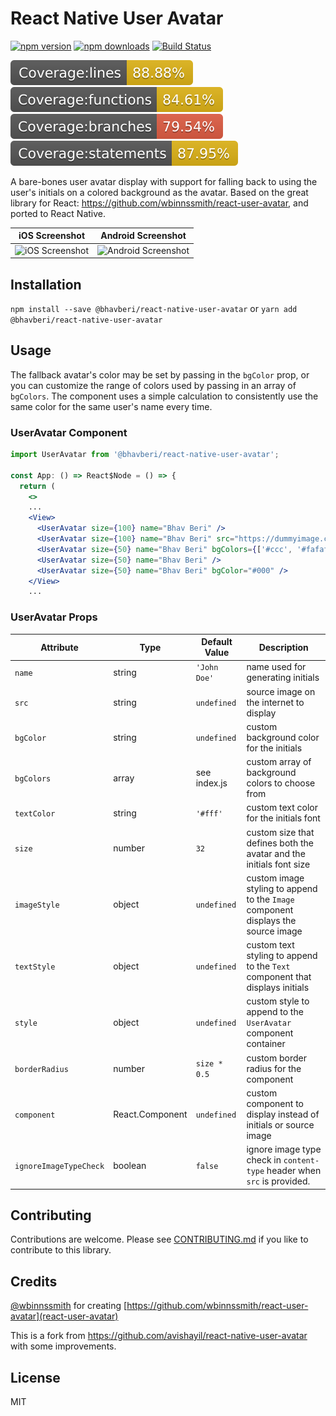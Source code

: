 # React Native User Avatar

[![npm version](https://img.shields.io/npm/v/@bhavberi/react-native-user-avatar.svg?style=flat-square)](https://www.npmjs.com/package/@bhavberi/react-native-user-avatar)
[![npm downloads](https://img.shields.io/npm/dm/@bhavberi/react-native-user-avatar.svg?style=flat-square)](https://www.npmjs.com/package/@bhavberi/react-native-user-avatar)
[![Build Status](https://travis-ci.org/bhavberi/react-native-user-avatar.svg?branch=master)](https://travis-ci.org/bhavberi/react-native-user-avatar)

![Coverage lines](./badges/badge-lines.svg)
![Coverage functions](./badges/badge-functions.svg)
![Coverage branches](./badges/badge-branches.svg)
![Coverage statements](./badges/badge-statements.svg)

A bare-bones user avatar display with support for falling back to using the user's initials on a colored background as the avatar.
Based on the great library for React: https://github.com/wbinnssmith/react-user-avatar, and ported to React Native.

|                            iOS Screenshot                            |                              Android Screenshot                              |
| :------------------------------------------------------------------: | :--------------------------------------------------------------------------: |
| <img src="./screenshots/ios.png" title="iOS Screenshot" width="250"> | <img src="./screenshots/android.png" title="Android Screenshot" width="250"> |

## Installation

`npm install --save @bhavberi/react-native-user-avatar` or `yarn add @bhavberi/react-native-user-avatar`

## Usage

The fallback avatar's color may be set by passing in the `bgColor` prop, or you can customize the range of colors
used by passing in an array of `bgColors`. The component uses a simple calculation to consistently use the same
color for the same user's name every time.

### UserAvatar Component

```jsx
import UserAvatar from '@bhavberi/react-native-user-avatar';

const App: () => React$Node = () => {
  return (
    <>
    ...
    <View>
      <UserAvatar size={100} name="Bhav Beri" />
      <UserAvatar size={100} name="Bhav Beri" src="https://dummyimage.com/100x100/000/fff" />
      <UserAvatar size={50} name="Bhav Beri" bgColors={['#ccc', '#fafafa', '#ccaabb']}/>
      <UserAvatar size={50} name="Bhav Beri" />
      <UserAvatar size={50} name="Bhav Beri" bgColor="#000" />
    </View>
    ...
```

### UserAvatar Props

| Attribute              | Type            | Default Value | Description                                                                       |
| ---------------------- | --------------- | ------------- | --------------------------------------------------------------------------------- |
| `name`                 | string          | `'John Doe'`  | name used for generating initials                                                 |
| `src`                  | string          | `undefined`   | source image on the internet to display                                           |
| `bgColor`              | string          | `undefined`   | custom background color for the initials                                          |
| `bgColors`             | array           | see index.js  | custom array of background colors to choose from                                  |
| `textColor`            | string          | `'#fff'`      | custom text color for the initials font                                           |
| `size`                 | number          | `32`          | custom size that defines both the avatar and the initials font size               |
| `imageStyle`           | object          | `undefined`   | custom image styling to append to the `Image` component displays the source image |
| `textStyle`            | object          | `undefined`   | custom text styling to append to the `Text` component that displays initials      |
| `style`                | object          | `undefined`   | custom style to append to the `UserAvatar` component container                    |
| `borderRadius`         | number          | `size * 0.5`  | custom border radius for the component                                            |
| `component`            | React.Component | `undefined`   | custom component to display instead of initials or source image                   |
| `ignoreImageTypeCheck` | boolean         | `false`       | ignore image type check in `content-type` header when `src` is provided.          |

## Contributing

Contributions are welcome. Please see [CONTRIBUTING.md](CONTRIBUTING.md) if you like to contribute to this library.

## Credits

[@wbinnssmith](https://github.com/wbinnssmith/) for creating [https://github.com/wbinnssmith/react-user-avatar](react-user-avatar)

This is a fork from https://github.com/avishayil/react-native-user-avatar with some improvements.

## License

MIT

